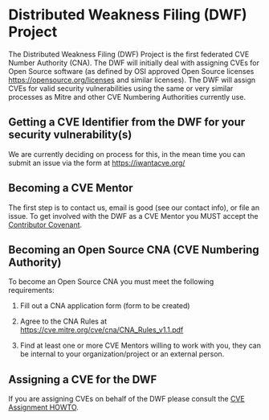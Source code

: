 # Distributed Weakness Filing (DWF) Project

The Distributed Weakness Filing (DWF) Project is the first federated CVE Number Authority (CNA). The DWF will initially deal with assigning CVEs for Open Source software (as defined by OSI approved Open Source licenses https://opensource.org/licenses and similar licenses). The DWF will assign CVEs for valid security vulnerabilities using the same or very similar processes as Mitre and other CVE Numbering Authorities currently use. 

## Getting a CVE Identifier from the DWF for your security vulnerability(s)

We are currently deciding on process for this, in the mean time you can submit an issue via the form at https://iwantacve.org/

## Becoming a CVE Mentor

The first step is to contact us, email is good (see our contact info), or file an issue. To get involved with the DWF as a CVE Mentor you MUST accept the [Contributor Covenant](Contributor-Agreement.md). 

## Becoming an Open Source CNA (CVE Numbering Authority)

To become an Open Source CNA you must meet the following requirements:

1) Fill out a CNA application form (form to be created)

2) Agree to the CNA Rules at https://cve.mitre.org/cve/cna/CNA_Rules_v1.1.pdf

3) Find at least one or more CVE Mentors willing to work with you, they can be internal to your organization/project or an external person. 

## Assigning a CVE for the DWF

If you are assigning CVEs on behalf of the DWF please consult the [CVE Assignment HOWTO](CVE-Assignment-HOWTO.md).
